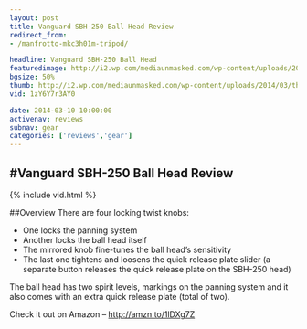 ```yaml
---
layout: post
title: Vanguard SBH-250 Ball Head Review
redirect_from:
- /manfrotto-mkc3h01m-tripod/

headline: Vanguard SBH-250 Ball Head
featuredimage: http://i2.wp.com/mediaunmasked.com/wp-content/uploads/2014/03/thumb1.jpg?zoom=1.5&resize=1080%2C720
bgsize: 50%
thumb: http://i2.wp.com/mediaunmasked.com/wp-content/uploads/2014/03/thumb1.jpg?zoom=1.5&resize=1080%2C720
vid: 1zY6Y7r3AY0

date: 2014-03-10 10:00:00
activenav: reviews
subnav: gear
categories: ['reviews','gear']
---
```

#Vanguard SBH-250 Ball Head Review
---

{% include vid.html %}

##Overview
There are four locking twist knobs:

* One locks the panning system
* Another locks the ball head itself
* The mirrored knob fine-tunes the ball head’s sensitivity
* The last one tightens and loosens the quick release plate slider (a separate button releases the quick release plate on the SBH-250 head)

The ball head has two spirit levels, markings on the panning system and it also comes with an extra quick release plate (total of two).

Check it out on Amazon – <a href="http://amzn.to/1lDXg7Z" class="amazon">http://amzn.to/1lDXg7Z</a>